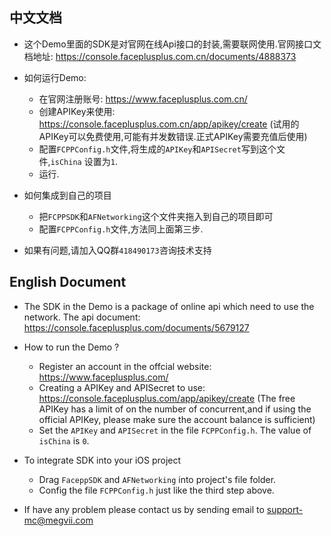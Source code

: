 ## 中文文档

* 这个Demo里面的SDK是对官网在线Api接口的封装,需要联网使用.官网接口文档地址: <https://console.faceplusplus.com.cn/documents/4888373>
* 如何运行Demo:
    * 在官网注册账号: <https://www.faceplusplus.com.cn/>
    * 创建APIKey来使用: <https://console.faceplusplus.com.cn/app/apikey/create> (试用的APIKey可以免费使用,可能有并发数错误.正式APIKey需要充值后使用)
    * 配置`FCPPConfig.h`文件,将生成的`APIKey`和`APISecret`写到这个文件,`isChina` 设置为`1`.
    * 运行.   

* 如何集成到自己的项目
  
  * 把`FCPPSDK`和`AFNetworking`这个文件夹拖入到自己的项目即可
  * 配置`FCPPConfig.h`文件,方法同上面第三步.  

* 如果有问题,请加入QQ群`418490173`咨询技术支持

## English Document

* The SDK in the Demo is a package of online api which need to use the network. The api document: <https://console.faceplusplus.com/documents/5679127>
* How to run the Demo ?
    * Register an account in the offcial website: <https://www.faceplusplus.com/>
    * Creating a APIKey and APISecret to use: <https://console.faceplusplus.com/app/apikey/create> (The free APIKey has a limit of on the number of concurrent,and if using the official APIKey, please make sure the account balance is sufficient)
    * Set the `APIKey` and `APISecret` in the file `FCPPConfig.h`. The value of `isChina`  is `0`. 

* To integrate SDK into your iOS project
    
    * Drag `FaceppSDK` and `AFNetworking` into project's file folder.
    * Config the file `FCPPConfig.h` just like the third step above.
* If have any problem please contact us by sending email to support-mc@megvii.com

